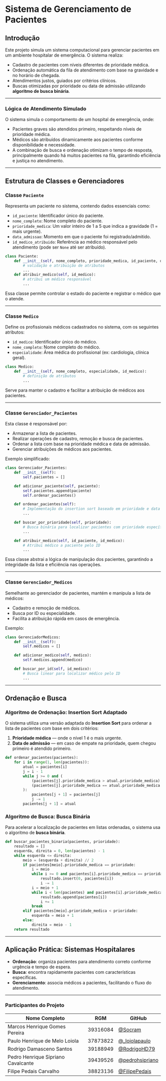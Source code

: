 # Sistema de Gerenciamento de Pacientes

## Introdução

Este projeto simula um sistema computacional para gerenciar pacientes em um ambiente hospitalar de emergência. O sistema realiza:

* Cadastro de pacientes com níveis diferentes de prioridade médica.
* Ordenação automática da fila de atendimento com base na gravidade e no horário de chegada.
* Atendimentos justos, guiados por critérios clínicos.
* Buscas otimizadas por prioridade ou data de admissão utilizando **algoritmo de busca binária**.

---

### Lógica de Atendimento Simulado

O sistema simula o comportamento de um hospital de emergência, onde:

- Pacientes graves são atendidos primeiro, respeitando níveis de prioridade médica.
- Médicos são atribuídos dinamicamente aos pacientes conforme disponibilidade e necessidade.
- A combinação de busca e ordenação otimizam o tempo de resposta, principalmente quando há muitos pacientes na fila, garantindo eficiência e justiça no atendimento.

---

## Estrutura de Classes e Gerenciadores

### Classe `Paciente`

Representa um paciente no sistema, contendo dados essenciais como:

- `id_paciente`: Identificador único do paciente.
- `nome_completo`: Nome completo do paciente.
- `prioridade_medica`: Um valor inteiro de 1 a 5 que indica a gravidade (1 = mais urgente).
- `data_admissao`: Momento em que o paciente foi registrado/admitido.
- `id_medico_atribuido`: Referência ao médico responsável pelo atendimento (pode ser `None` até ser atribuído).

```python
class Paciente:
    def __init__(self, nome_completo, prioridade_medica, id_paciente, data_admissao=None, id_medico_atribuido=None):
        # validação e atribuição de atributos
        ...
    def atribuir_medico(self, id_medico):
        # atribui um médico responsável
        ...
````

Essa classe permite controlar o estado do paciente e registrar o médico que o atende.

---

### Classe `Medico`

Define os profissionais médicos cadastrados no sistema, com os seguintes atributos:

* `id_medico`: Identificador único do médico.
* `nome_completo`: Nome completo do médico.
* `especialidade`: Área médica do profissional (ex: cardiologia, clínica geral).

```python
class Medico:
    def __init__(self, nome_completo, especialidade, id_medico):
        # definição de atributos
        ...
```

Serve para manter o cadastro e facilitar a atribuição de médicos aos pacientes.

---

### Classe `Gerenciador_Pacientes`

Esta classe é responsável por:

* Armazenar a lista de pacientes.
* Realizar operações de cadastro, remoção e busca de pacientes.
* Ordenar a lista com base na prioridade médica e data de admissão.
* Gerenciar atribuições de médicos aos pacientes.

Exemplo simplificado:

```python
class Gerenciador_Pacientes:
    def __init__(self):
        self.pacientes = []

    def adicionar_paciente(self, paciente):
        self.pacientes.append(paciente)
        self.ordenar_pacientes()

    def ordenar_pacientes(self):
        # Implementação do insertion sort baseado em prioridade e data
        ...

    def buscar_por_prioridade(self, prioridade):
        # Busca binária para localizar pacientes com prioridade específica
        ...

    def atribuir_medico(self, id_paciente, id_medico):
        # Atribui médico a paciente pelo ID
        ...
```

Essa classe abstrai a lógica de manipulação dos pacientes, garantindo a integridade da lista e eficiência nas operações.

---

### Classe `Gerenciador_Medicos`

Semelhante ao gerenciador de pacientes, mantém e manipula a lista de médicos:

* Cadastro e remoção de médicos.
* Busca por ID ou especialidade.
* Facilita a atribuição rápida em casos de emergência.

Exemplo:

```python
class GerenciadorMedicos:
    def __init__(self):
        self.medicos = []

    def adicionar_medico(self, medico):
        self.medicos.append(medico)

    def buscar_por_id(self, id_medico):
        # Busca linear para localizar médico pelo ID
        ...
```

---

## Ordenação e Busca

### Algoritmo de Ordenação: Insertion Sort Adaptado

O sistema utiliza uma versão adaptada do **Insertion Sort** para ordenar a lista de pacientes com base em dois critérios:

1. **Prioridade médica** — onde o nível 1 é o mais urgente.
2. **Data de admissão** — em caso de empate na prioridade, quem chegou primeiro é atendido primeiro.

```python
def ordenar_pacientes(pacientes):
    for i in range(1, len(pacientes)):
        atual = pacientes[i]
        j = i - 1
        while j >= 0 and (
            (pacientes[j].prioridade_medica > atual.prioridade_medica) or
            (pacientes[j].prioridade_medica == atual.prioridade_medica and pacientes[j].data_admissao > atual.data_admissao)
        ):
            pacientes[j + 1] = pacientes[j]
            j -= 1
        pacientes[j + 1] = atual
```

### Algoritmo de Busca: Busca Binária

Para acelerar a localização de pacientes em listas ordenadas, o sistema usa o algoritmo de **busca binária**.

```python
def buscar_pacientes_binaria(pacientes, prioridade):
    resultado = []
    esquerda, direita = 0, len(pacientes) - 1
    while esquerda <= direita:
        meio = (esquerda + direita) // 2
        if pacientes[meio].prioridade_medica == prioridade:
            i = meio
            while i >= 0 and pacientes[i].prioridade_medica == prioridade:
                resultado.insert(0, pacientes[i])
                i -= 1
            i = meio + 1
            while i < len(pacientes) and pacientes[i].prioridade_medica == prioridade:
                resultado.append(pacientes[i])
                i += 1
            break
        elif pacientes[meio].prioridade_medica < prioridade:
            esquerda = meio + 1
        else:
            direita = meio - 1
    return resultado
```

---

## Aplicação Prática: Sistemas Hospitalares

* **Ordenação**: organiza pacientes para atendimento correto conforme urgência e tempo de espera.
* **Busca**: encontra rapidamente pacientes com características específicas.
* **Gerenciamento**: associa médicos a pacientes, facilitando o fluxo do atendimento.

---

### Participantes do Projeto

| Nome Completo                      | RGM      | GitHub                                               |
| ---------------------------------- | -------- | ---------------------------------------------------- |
| Marcos Henrique Gomes Pereira      | 39316084 | [@Socram](https://github.com/vedSocram)              |
| Paulo Henrique de Melo Loiola      | 37873822 | [@\_loiolapaulo](https://github.com/loiolapaulo)     |
| Rodrigo Damasceno Santos           | 39188949 | [@RodrigoHD79](https://github.com/RodrigoHD79)       |
| Pedro Henrique Sipriano Cavalcante | 39439526 | [@pedrohsipriano](https://github.com/pedrohsipriano) |
| Filipe Pedais Carvalho             | 38823136 | [@FilipePedais](https://github.com/FilipePedais)     |
